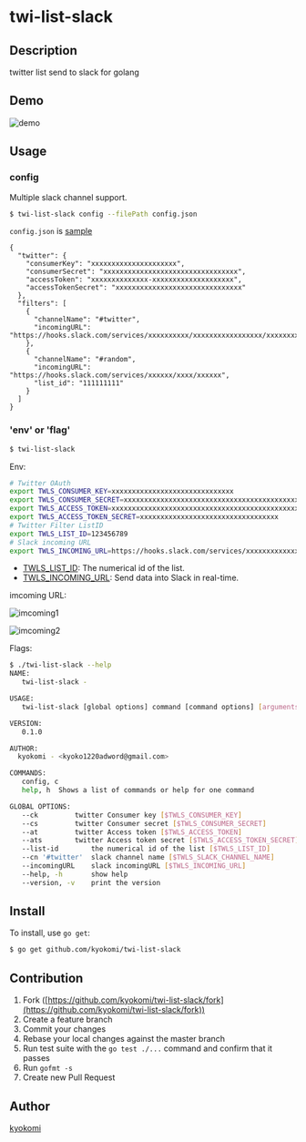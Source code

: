 twi-list-slack
====

## Description
twitter list send to slack for golang

## Demo
![demo](https://qiita-image-store.s3.amazonaws.com/0/40887/2c919683-8cba-116d-4563-bfb57573a80a.png "スクリーンショット_2015-01-16_22_11_08.png")

## Usage

### config

Multiple slack channel support.

```bash
$ twi-list-slack config --filePath config.json
```

`config.json` is [sample](https://github.com/kyokomi/twi-list-slack/blob/master/config/config.json)

```
{
  "twitter": {
    "consumerKey": "xxxxxxxxxxxxxxxxxxxxx",
    "consumerSecret": "xxxxxxxxxxxxxxxxxxxxxxxxxxxxxxxxx",
    "accessToken": "xxxxxxxxxxxxxx-xxxxxxxxxxxxxxxxxxxx",
    "accessTokenSecret": "xxxxxxxxxxxxxxxxxxxxxxxxxxxxxxx"
  },
  "filters": [
    {
      "channelName": "#twitter",
      "incomingURL": "https://hooks.slack.com/services/xxxxxxxxxx/xxxxxxxxxxxxxxxxx/xxxxxxxxxxxxx"
    },
    {
      "channelName": "#random",
      "incomingURL": "https://hooks.slack.com/services/xxxxxx/xxxx/xxxxxx",
      "list_id": "111111111"
    }
  ]
}
```

### 'env' or 'flag'

```bash
$ twi-list-slack
```

Env:

```bash
# Twitter OAuth
export TWLS_CONSUMER_KEY=xxxxxxxxxxxxxxxxxxxxxxxxxxxxxx
export TWLS_CONSUMER_SECRET=xxxxxxxxxxxxxxxxxxxxxxxxxxxxxxxxxxxxxxxxxxxxx
export TWLS_ACCESS_TOKEN=xxxxxxxxxxxxxxxxxxxxxxxxxxxxxxxxxxxxxxxxxxxxxxxxxxx
export TWLS_ACCESS_TOKEN_SECRET=xxxxxxxxxxxxxxxxxxxxxxxxxxxxxxxxxx
# Twitter Filter ListID
export TWLS_LIST_ID=123456789
# Slack incoming URL
export TWLS_INCOMING_URL=https://hooks.slack.com/services/xxxxxxxxxxxxxxxxxxxxxxxxx
```

- [TWLS_LIST_ID](https://dev.twitter.com/rest/reference/get/lists/members): The numerical id of the list.
- [TWLS_INCOMING_URL](https://my.slack.com/services/new/incoming-webhook): Send data into Slack in real-time.

imcoming URL:

![imcoming1](https://qiita-image-store.s3.amazonaws.com/0/40887/f8338a8f-1189-8889-7e1f-7feb7c416bd6.png "スクリーンショット_2015-01-16_20_58_27.png")

![imcoming2](https://qiita-image-store.s3.amazonaws.com/0/40887/6013f80f-c44b-3ac7-100d-acc03e9df447.png "スクリーンショット_2015-01-16_20_59_01.png")

Flags:

```bash
$ ./twi-list-slack --help
NAME:
   twi-list-slack -

USAGE:
   twi-list-slack [global options] command [command options] [arguments...]

VERSION:
   0.1.0

AUTHOR:
  kyokomi - <kyoko1220adword@gmail.com>

COMMANDS:
   config, c
   help, h	Shows a list of commands or help for one command

GLOBAL OPTIONS:
   --ck 		twitter Consumer key [$TWLS_CONSUMER_KEY]
   --cs 		twitter Consumer secret [$TWLS_CONSUMER_SECRET]
   --at 		twitter Access token [$TWLS_ACCESS_TOKEN]
   --ats 		twitter Access token secret [$TWLS_ACCESS_TOKEN_SECRET]
   --list-id 		the numerical id of the list [$TWLS_LIST_ID]
   --cn '#twitter'	slack channel name [$TWLS_SLACK_CHANNEL_NAME]
   --incomingURL 	slack incomingURL [$TWLS_INCOMING_URL]
   --help, -h		show help
   --version, -v	print the version
```

## Install

To install, use `go get`:

```bash
$ go get github.com/kyokomi/twi-list-slack
```

## Contribution

1. Fork ([https://github.com/kyokomi/twi-list-slack/fork](https://github.com/kyokomi/twi-list-slack/fork))
1. Create a feature branch
1. Commit your changes
1. Rebase your local changes against the master branch
1. Run test suite with the `go test ./...` command and confirm that it passes
1. Run `gofmt -s`
1. Create new Pull Request

## Author

[kyokomi](https://github.com/kyokomi)

